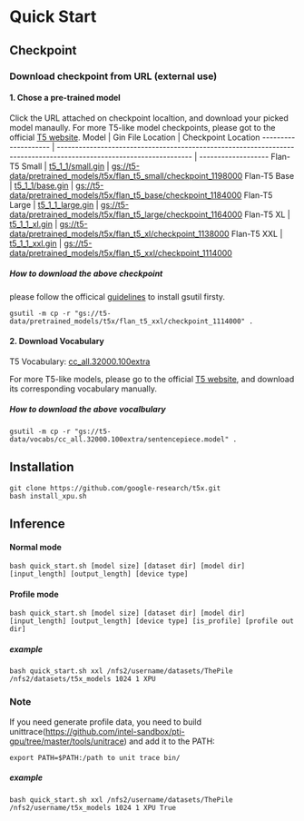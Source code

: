 # Quick Start

## Checkpoint

### Download checkpoint from URL (external use)
#### 1. Chose a pre-trained model
Click the URL attached on checkpoint localtion, and download your picked model manaully. For more T5-like model checkpoints, please got to the official [T5 website](https://t5x.readthedocs.io/en/latest/models.html#public-research-models).
Model                | Gin File Location                                                                                                   | Checkpoint Location
-------------------- | ------------------------------------------------------------------------------------------------------------------- | -------------------
Flan-T5 Small | [t5_1_1/small.gin](https://github.com/google-research/t5x/blob/main/t5x/examples/t5/t5_1_1/small.gin) | [gs://t5-data/pretrained_models/t5x/flan_t5_small/checkpoint_1198000](https://console.cloud.google.com/storage/browser/t5-data/pretrained_models/t5x/flan_t5_small/checkpoint_1198000)
Flan-T5 Base  | [t5_1_1/base.gin](https://github.com/google-research/t5x/blob/main/t5x/examples/t5/t5_1_1/base.gin)   | [gs://t5-data/pretrained_models/t5x/flan_t5_base/checkpoint_1184000](https://console.cloud.google.com/storage/browser/t5-data/pretrained_models/t5x/flan_t5_base/checkpoint_1184000)
Flan-T5 Large | [t5_1_1_large.gin](https://github.com/google-research/t5x/blob/main/t5x/examples/t5/t5_1_1/large.gin) | [gs://t5-data/pretrained_models/t5x/flan_t5_large/checkpoint_1164000](https://console.cloud.google.com/storage/browser/t5-data/pretrained_models/t5x/flan_t5_large/checkpoint_1164000)
Flan-T5 XL    | [t5_1_1_xl.gin](https://github.com/google-research/t5x/blob/main/t5x/examples/t5/t5_1_1/xl.gin)       | [gs://t5-data/pretrained_models/t5x/flan_t5_xl/checkpoint_1138000](https://console.cloud.google.com/storage/browser/t5-data/pretrained_models/t5x/flan_t5_xl/checkpoint_1138000)
Flan-T5 XXL   | [t5_1_1_xxl.gin](https://github.com/google-research/t5x/blob/main/t5x/examples/t5/t5_1_1/xxl.gin)     | [gs://t5-data/pretrained_models/t5x/flan_t5_xxl/checkpoint_1114000](https://console.cloud.google.com/storage/browser/t5-data/pretrained_models/t5x/flan_t5_xxl/checkpoint_1114000)

##### How to download the above checkpoint
please follow the officical [guidelines](https://cloud.google.com/storage/docs/gsutil_install#deb) to install gsutil firsty.

```
gsutil -m cp -r "gs://t5-data/pretrained_models/t5x/flan_t5_xxl/checkpoint_1114000" .
```

#### 2. Download Vocabulary
T5 Vocabulary: [cc_all.32000.100extra](https://console.cloud.google.com/storage/browser/t5-data/vocabs/cc_all.32000.100extra) 

For more T5-like models, please go to the official [T5 website](https://t5x.readthedocs.io/en/latest/models.html#t5-1-1-checkpoints), and download its corresponding vocabulary manually.

##### How to download the above vocalbulary
```
gsutil -m cp -r "gs://t5-data/vocabs/cc_all.32000.100extra/sentencepiece.model" .
```

## Installation

```
git clone https://github.com/google-research/t5x.git
bash install_xpu.sh
```
## Inference

#### Normal mode
```
bash quick_start.sh [model size] [dataset dir] [model dir] [input_length] [output_length] [device type]
```
#### Profile mode
```
bash quick_start.sh [model size] [dataset dir] [model dir] [input_length] [output_length] [device type] [is_profile] [profile out dir]
```

##### example
```
bash quick_start.sh xxl /nfs2/username/datasets/ThePile /nfs2/datasets/t5x_models 1024 1 XPU
```
### Note
If you need generate profile data, you need to build unittrace(https://github.com/intel-sandbox/pti-gpu/tree/master/tools/unitrace) and add it to the PATH:
```
export PATH=$PATH:/path to unit trace bin/
```
##### example
```
bash quick_start.sh xxl /nfs2/username/datasets/ThePile /nfs2/username/t5x_models 1024 1 XPU True
```
